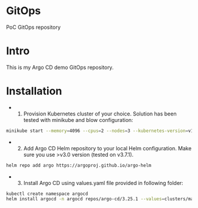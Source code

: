 # GitOps
PoC GitOps repository

# Intro
This is my Argo CD demo GitOps repository.

# Installation

* 1. Provision Kubernetes cluster of your choice. Solution has been tested with minikube and blow configuration:

```bash
minikube start --memory=4096 --cpus=2 --nodes=3 --kubernetes-version=v1.20.10 --driver="virtualbox" --profile="master"
```

* 2. Add Argo CD Helm repository to your local Helm configuration. Make sure you use >v3.0 version (tested on v3.7.1).

```bash
helm repo add argo https://argoproj.github.io/argo-helm
```

* 3. Install Argo CD using values.yaml file provided in following folder:

```bash
kubectl create namespace argocd
helm install argocd -n argocd repos/argo-cd/3.25.1 --values=clusters/master/applications/argo-cd/values.yaml
```




